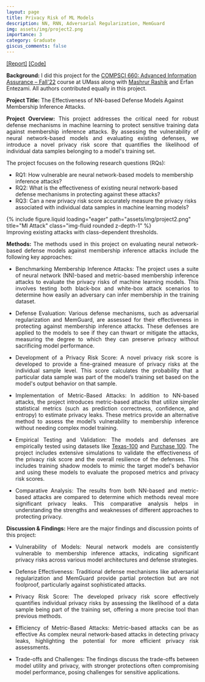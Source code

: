 ```yaml
---
layout: page
title: Privacy Risk of ML Models
description: NN, RNN, Adversarial Regularization, MemGuard
img: assets/img/project2.png
importance: 3
category: Graduate
giscus_comments: false
---
```

<a href="https://amit010.github.io/assets/pdf/privacy_risk_ML_Models.pdf">[Report]</a> <a href='https://github.com/amit-sarker/MIA-Evaluation'>[Code]</a>

<strong>Background:</strong> I did this project for the <a href="https://people.cs.umass.edu/~amir/courses/CS660-FALL22/">COMPSCI 660: Advanced Information Assurance – Fall'22</a> course at UMass along with <a href="https://mashrur29.github.io/">Mashrur Rashik</a> and Erfan Entezami. All authors contributed equally in this project.

<strong>Project Title:</strong> The Effectiveness of NN-based Defense Models Against Membership Inference Attacks.

<p style="text-align:justify">
<strong>Project Overview:</strong> This project addresses the critical need for robust defense mechanisms in machine learning to protect sensitive training data against membership inference attacks. By assessing the vulnerability of neural network-based models and evaluating existing defenses, we introduce a novel privacy risk score that quantifies the likelihood of individual data samples belonging to a model's training set.
</p>
The project focuses on the following research questions (RQs):
<ul>
    <li> RQ1: How vulnerable are neural network-based models to membership inference attacks? </li>
    <li> RQ2: What is the effectiveness of existing neural network-based defense mechanisms in protecting against these attacks? </li>
    <li> RQ3: Can a new privacy risk score accurately measure the privacy risks associated with individual data samples in machine learning models? </li>
</ul>

<div class="row">
    <div class="col-sm mt-3 mt-md-0">
        {% include figure.liquid loading="eager" path="assets/img/project2.png" title="MI Attack" class="img-fluid rounded z-depth-1" %}
    </div>
</div>
<div class="caption">
    Improving existing attacks with class-dependent thresholds.
</div>

<p style="text-align:justify"><strong>Methods:</strong> The methods used in this project on evaluating neural network-based defense models against membership inference attacks include the following key approaches:</p>
<ul>
    <li> <p style="text-align:justify">Benchmarking Membership Inference Attacks: The project uses a suite of neural network (NN)-based and metric-based membership inference attacks to evaluate the privacy risks of machine learning models. This involves testing both black-box and white-box attack scenarios to determine how easily an adversary can infer membership in the training dataset.</p> </li>
    <li> <p style="text-align:justify">Defense Evaluation: Various defense mechanisms, such as adversarial regularization and MemGuard, are assessed for their effectiveness in protecting against membership inference attacks. These defenses are applied to the models to see if they can thwart or mitigate the attacks, measuring the degree to which they can preserve privacy without sacrificing model performance.</p> </li>
    <li> <p style="text-align:justify">Development of a Privacy Risk Score: A novel privacy risk score is developed to provide a fine-grained measure of privacy risks at the individual sample level. This score calculates the probability that a particular data sample was part of the model’s training set based on the model's output behavior on that sample.</p> </li>
    <li> <p style="text-align:justify">Implementation of Metric-Based Attacks: In addition to NN-based attacks, the project introduces metric-based attacks that utilize simpler statistical metrics (such as prediction correctness, confidence, and entropy) to estimate privacy leaks. These metrics provide an alternative method to assess the model’s vulnerability to membership inference without needing complex model training.</p> </li>
    <li> <p style="text-align:justify">Empirical Testing and Validation: The models and defenses are empirically tested using datasets like <a href="https://www.comp.nus.edu.sg/~reza/files/dataset_texas.tgz">Texas-100</a> and <a href="https://www.comp.nus.edu.sg/~reza/files/dataset_purchase.tgz">Purchase 100</a>. The project includes extensive simulations to validate the effectiveness of the privacy risk score and the overall resilience of the defenses. This includes training shadow models to mimic the target model's behavior and using these models to evaluate the proposed metrics and privacy risk scores.</p> </li>
    <li> <p style="text-align:justify">Comparative Analysis: The results from both NN-based and metric-based attacks are compared to determine which methods reveal more significant privacy leaks. This comparative analysis helps in understanding the strengths and weaknesses of different approaches to protecting privacy.</p> </li>
</ul>

<p style="text-align:justify"><strong>Discussion & Findings:</strong> Here are the major findings and discussion points of this project:</p>
<ul>
    <li> <p style="text-align:justify">Vulnerability of Models: Neural network models are consistently vulnerable to membership inference attacks, indicating significant privacy risks across various model architectures and defense strategies.</p> </li>
    <li> <p style="text-align:justify">Defense Effectiveness: Traditional defense mechanisms like adversarial regularization and MemGuard provide partial protection but are not foolproof, particularly against sophisticated attacks.</p> </li>
    <li> <p style="text-align:justify">Privacy Risk Score: The developed privacy risk score effectively quantifies individual privacy risks by assessing the likelihood of a data sample being part of the training set, offering a more precise tool than previous methods.</p> </li>
    <li> <p style="text-align:justify">Efficiency of Metric-Based Attacks: Metric-based attacks can be as effective As complex neural network-based attacks in detecting privacy leaks, highlighting the potential for more efficient privacy risk assessments.</p> </li>
    <li> <p style="text-align:justify">Trade-offs and Challenges: The findings discuss the trade-offs between model utility and privacy, with stronger protections often compromising model performance, posing challenges for sensitive applications.</p> </li>
</ul>


